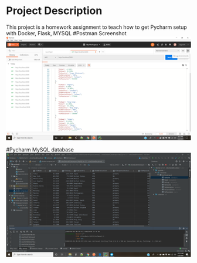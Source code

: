 # Project Description
This project is a homework assignment to teach how to get Pycharm setup with Docker, Flask, MYSQL 
#Postman Screenshot
![postman request output](screenshots/Screenshot(104).png)

#Pycharm MySQL database
![pycharm MySql](screenshots/Screenshot(105).png)